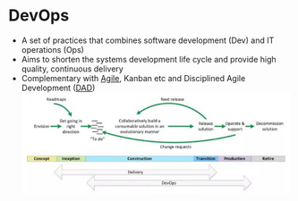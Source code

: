 # DevOps
- A set of practices that combines software development (Dev) and IT operations (Ops)
- Aims to shorten the systems development life cycle and provide high quality, continuous delivery
- Complementary with [Agile](../../Professional%20Computing/Agile.md), Kanban etc and Disciplined Agile Development ([DAD](../../Professional%20Computing/DAD.md))![](Images/DAD.png)
